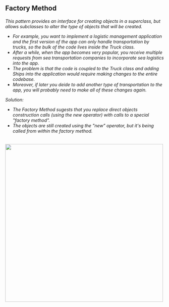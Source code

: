 ## Factory Method
<h6>
This pattern provides an interface for creating objects in a superclass, but allows subclasses to alter the type of objects that will be created.

- For example, you want to implement a logistic management application and the first version of the app can only handle transportation by trucks, so the bulk of the code lives inside the Truck class.
- After a while, when the app becomes very popular, you receive multiple requests from sea transportation companies to incorporate sea logistics into the app.
- The problem is that the code is coupled to the Truck class and adding Ships into the application would require making changes to the entire codebase.
- Moreover, if later you deide to add another type of transportation to the app, you will probably need to make all of these changes again.

Solution:
- The Factory Method sugests that you replace direct objects construction calls (using the new operator) with calls to a special "factory method".
- The objects are still created using the "new" operator, but it's being called from within the factory method.
</h6>

<img src="https://github.com/user-attachments/assets/a4e5821f-8b84-4175-99fb-54d65043d1f7" width="500">
